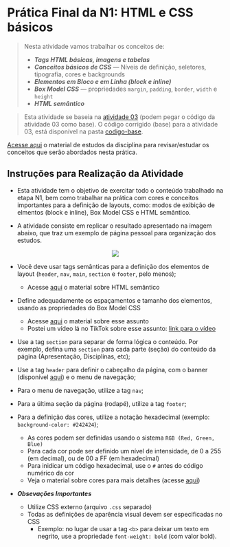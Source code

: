 # Prática Final da N1: HTML e CSS básicos

> Nesta atividade vamos trabalhar os conceitos de:
> - ***Tags HTML básicas, imagens e tabelas***
> - ***Conceitos básicos de CSS*** — Níveis de definição, seletores, tipografia, cores e backgrounds
> - ***Elementos em Bloco e em Linha (block e inline)***
> - ***Box Model CSS*** — propriedades `margin`, `padding`, `border`, `width` e `height`
> - ***HTML semântico***

> Esta atividade se baseia na [atividade 03](./../atv03/) (podem pegar o código da atividade 03 como base). O código corrigido (base) para a atividade 03, está disponível na pasta [codigo-base](./codigo-base/).

[Acesse aqui](./../../materiais/slides/) o material de estudos da disciplina para revisar/estudar os conceitos que serão abordados nesta prática.

<a id="inst"></a>
## Instruções para Realização da Atividade

- Esta atividade tem o objetivo de exercitar todo o conteúdo trabalhado na etapa N1, bem como trabalhar na prática com cores e conceitos importantes para a definição de layouts, como: modos de exibição de elmentos (block e inline), Box Model CSS e HTML semântico.

- A atividade consiste em replicar o resultado apresentado na imagem abaixo, que traz um exemplo de página pessoal para organização dos estudos.

<div align="center">
    <img src="./img-instrucoes/resultados.png">
</div>

- Você deve usar tags semânticas para a definição dos elementos de layout (`header`, `nav`, `main`, `section` e `footer`, pelo menos);
    - Acesse [aqui](./../../materiais/slides/tweb-04-avancando-html.pdf) o material sobre HTML semântico

- Define adequadamente os espaçamentos e tamanho dos elementos, usando as propriedades do Box Model CSS
    - Acesse [aqui](./../../materiais/slides/tweb-05-css_box-model_posicionamento.pdf) o material sobre esse assunto
    - Postei um vídeo lá no TikTok sobre esse assunto: [link para o vídeo](https://www.tiktok.com/@prof_lucasmendes/video/7445768369220963589?is_from_webapp=1&sender_device=pc&web_id=7440856054412248631)

- Use a tag `section` para separar de forma lógica o conteúdo. Por exemplo, defina uma `section` para cada parte (seção) do conteúdo da página (Apresentação, Disciplinas, etc);

- Use a tag `header` para definir o cabeçalho da página, com o banner (disponível [aqui](./img-instrucoes/banner.png)) e o menu de navegação;

- Para o menu de navegação, utilize a tag `nav`;

- Para a última seção da página (rodapé), utilize a tag `footer`;

- Para a definição das cores, utilize a notação hexadecimal (exemplo: `background-color: #242424`);
    - As cores podem ser definidas usando o sistema `RGB (Red, Green, Blue)`
    - Para cada cor pode ser definido um nível de intensidade, de 0 a 255 (em decimal), ou de 00 a FF (em hexadecimal)
    - Para inidicar um código hexadecimal, use o `#` antes do código numérico da cor
    - Veja o material sobre cores para mais detalhes (acesse [aqui](./../../materiais/slides/tweb-06-css_cores_background.pdf))

- ***Obsevações Importantes***
    - Utilize CSS externo (arquivo `.css` separado)
    - Todas as definições de aparência visual devem ser especificadas no CSS
        - Exemplo: no lugar de usar a tag `<b>` para deixar um texto em negrito, use a propriedade `font-weight: bold` (com valor bold).
